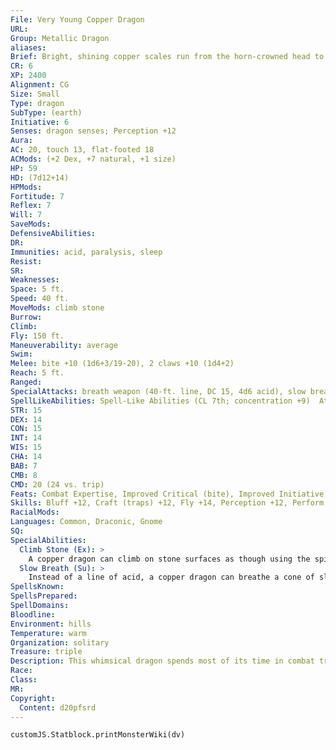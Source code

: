```yaml
---
File: Very Young Copper Dragon
URL: 
Group: Metallic Dragon
aliases: 
Brief: Bright, shining copper scales run from the horn-crowned head to the ridged tail of this long-winged dragon.
CR: 6
XP: 2400
Alignment: CG
Size: Small
Type: dragon
SubType: (earth)
Initiative: 6
Senses: dragon senses; Perception +12
Aura: 
AC: 20, touch 13, flat-footed 18
ACMods: (+2 Dex, +7 natural, +1 size)
HP: 59
HD: (7d12+14)
HPMods: 
Fortitude: 7
Reflex: 7
Will: 7
SaveMods: 
DefensiveAbilities: 
DR: 
Immunities: acid, paralysis, sleep
Resist: 
SR: 
Weaknesses: 
Space: 5 ft.
Speed: 40 ft.
MoveMods: climb stone
Burrow: 
Climb: 
Fly: 150 ft.
Maneuverability: average
Swim: 
Melee: bite +10 (1d6+3/19-20), 2 claws +10 (1d4+2)
Reach: 5 ft.
Ranged: 
SpecialAttacks: breath weapon (40-ft. line, DC 15, 4d6 acid), slow breath
SpellLikeAbilities: Spell-Like Abilities (CL 7th; concentration +9)  At will-grease (DC 13)
STR: 15
DEX: 14
CON: 15
INT: 14
WIS: 15
CHA: 14
BAB: 7
CMB: 8
CMD: 20 (24 vs. trip)
Feats: Combat Expertise, Improved Critical (bite), Improved Initiative, Power Attack
Skills: Bluff +12, Craft (traps) +12, Fly +14, Perception +12, Perform (comedy) +9, Sense Motive +12, Stealth +16, Use Magic Device +12
RacialMods: 
Languages: Common, Draconic, Gnome
SQ: 
SpecialAbilities:
  Climb Stone (Ex): >
    A copper dragon can climb on stone surfaces as though using the spider climb spell.
  Slow Breath (Su): >
    Instead of a line of acid, a copper dragon can breathe a cone of slowing gas. Those in the cone must make a Fortitude save or be slowed (as per the spell slow) for 1d6 rounds plus 1 round per age category of the dragon.
SpellsKnown: 
SpellsPrepared: 
SpellDomains: 
Bloodline: 
Environment: hills
Temperature: warm
Organization: solitary
Treasure: triple
Description: This whimsical dragon spends most of its time in combat trying to annoy and frustrate its enemies.
Race: 
Class: 
MR: 
Copyright:
  Content: d20pfsrd
---
```

```dataviewjs
customJS.Statblock.printMonsterWiki(dv)
```
